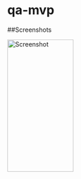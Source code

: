 # qa-mvp

##Screenshots

<div id="images" style="#images { white-space: nowrap;}">
<img src="qa-mvp/screenshot/1.png" alt="Screenshot" width="150" height="300">
</div>